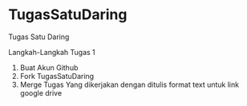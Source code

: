 # TugasSatuDaring
 Tugas Satu Daring

Langkah-Langkah Tugas 1
1. Buat Akun Github
2. Fork TugasSatuDaring
3. Merge Tugas Yang dikerjakan dengan ditulis format text untuk link google drive
